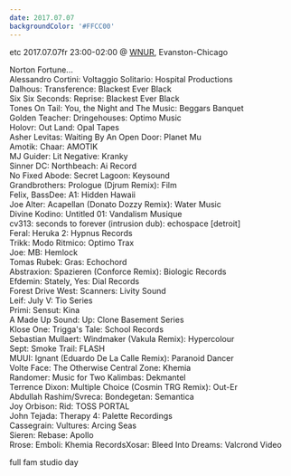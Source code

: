 ```yaml
---
date: 2017.07.07
backgroundColor: '#FFCC00'
---
```


etc 2017.07.07fr 23:00-02:00 @ [WNUR](http://www.wnur.org/), Evanston-Chicago  

Norton Fortune...  
Alessandro Cortini: Voltaggio Solitario: Hospital Productions  
Dalhous: Transference: Blackest Ever Black  
Six Six Seconds: Reprise: Blackest Ever Black  
Tones On Tail: You, the Night and The Music: Beggars Banquet  
Golden Teacher: Dringehouses: Optimo Music  
Holovr: Out Land: Opal Tapes  
Asher Levitas: Waiting By An Open Door: Planet Mu  
Amotik: Chaar: AMOTIK  
MJ Guider: Lit Negative: Kranky  
Sinner DC: Northbeach: Ai Record  
No Fixed Abode: Secret Lagoon: Keysound  
Grandbrothers: Prologue (Djrum Remix): Film  
Felix, BassDee: A1: Hidden Hawaii  
Joe Alter: Acapellan (Donato Dozzy Remix): Water Music  
Divine Kodino: Untitled 01: Vandalism Musique  
cv313: seconds to forever (intrusion dub): echospace \[detroit\]  
Feral: Heruka 2: Hypnus Records  
Trikk: Modo Ritmico: Optimo Trax  
Joe: MB: Hemlock  
Tomas Rubek: Gras: Echochord  
Abstraxion: Spazieren (Conforce Remix): Biologic Records  
Efdemin: Stately, Yes: Dial Records  
Forest Drive West: Scanners: Livity Sound  
Leif: July V: Tio Series  
Primi: Sensut: Kina  
A Made Up Sound: Up: Clone Basement Series  
Klose One: Trigga's Tale: School Records  
Sebastian Mullaert: Windmaker (Vakula Remix): Hypercolour  
Sept: Smoke Trail: FLASH  
MUUI: Ignant (Eduardo De La Calle Remix): Paranoid Dancer  
Volte Face: The Otherwise Central Zone: Khemia  
Randomer: Music for Two Kalimbas: Dekmantel  
Terrence Dixon: Multiple Choice (Cosmin TRG Remix): Out-Er  
Abdullah Rashim/Svreca: Bondegetan: Semantica  
Joy Orbison: Rid: TOSS PORTAL  
John Tejada: Therapy 4: Palette Recordings  
Cassegrain: Vultures: Arcing Seas  
Sieren: Rebase: Apollo  
Rrose: Emboli: Khemia RecordsXosar: Bleed Into Dreams: Valcrond Video  

full fam studio day